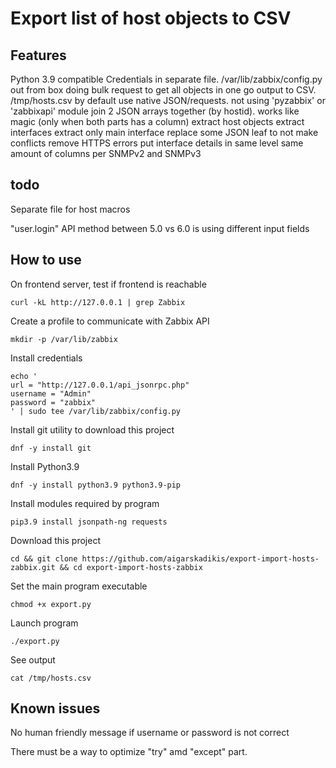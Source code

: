 # Export list of host objects to CSV

## Features

Python 3.9 compatible
Credentials in separate file. /var/lib/zabbix/config.py out from box
doing bulk request to get all objects in one go
output to CSV. /tmp/hosts.csv by default
use native JSON/requests. not using 'pyzabbix' or 'zabbixapi' module
join 2 JSON arrays together (by hostid). works like magic (only when both parts has a column)
extract host objects
extract interfaces
extract only main interface
replace some JSON leaf to not make conflicts
remove HTTPS errors
put interface details in same level
same amount of columns per SNMPv2 and SNMPv3

## todo

Separate file for host macros

"user.login" API method between 5.0 vs 6.0 is using different input fields


## How to use

On frontend server, test if frontend is reachable
```
curl -kL http://127.0.0.1 | grep Zabbix
```

Create a profile to communicate with Zabbix API
```
mkdir -p /var/lib/zabbix
```

Install credentials
```
echo '
url = "http://127.0.0.1/api_jsonrpc.php"
username = "Admin"
password = "zabbix"
' | sudo tee /var/lib/zabbix/config.py
```

Install git utility to download this project
```
dnf -y install git
```

Install Python3.9
```
dnf -y install python3.9 python3.9-pip
```

Install modules required by program
```
pip3.9 install jsonpath-ng requests
```

Download this project
```
cd && git clone https://github.com/aigarskadikis/export-import-hosts-zabbix.git && cd export-import-hosts-zabbix
```

Set the main program executable
```
chmod +x export.py
```

Launch program
```
./export.py
```

See output
```
cat /tmp/hosts.csv
```

## Known issues

No human friendly message if username or password is not correct

There must be a way to optimize "try" amd "except" part.

